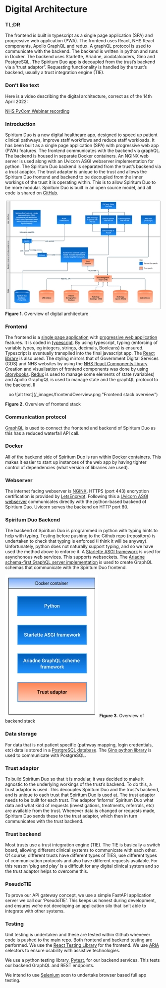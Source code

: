 # Digital Architecture 

### TL;DR 

The frontend is built in typescript as a single page application (SPA) and progressive web application (PWA). The frontend uses React, NHS React components, Apollo GraphQL and redux. A graphQL protocol is used to communicate with the backend. The backend is written in python and runs in Docker. The backend uses Starlette, Ariadne,  aiodataloaders, Gino and PostgreSQL. The Spiritum Duo app is decoupled from the trust’s backend via a ‘trust adaptor”. Requesting functionality is handled by the trust’s backend, usually a trust integration engine (TIE). 

### Don’t like text 

Here is a video describing the digital architecture, correct as of the 14th April 2022:

<a href="https://youtu.be/5Fc-v3EE2Ws">NHS PyCom Webinar recording</a>

### Introduction 

Spiritum Duo is a new digital healthcare app, designed to speed up patient clinical pathways, improve staff workflows and reduce staff workloads. It has been built as a single page application (SPA) with progressive web app (PWA) features. The frontend communicates with the backend via graphQL. The backend is housed in separate Docker containers. An NGINX web server is used along with an Uvicorn ASGI webserver implementation for python. The Spiritum Duo backend is separated from the trust’s backend via a trust adaptor. The trust adaptor is unique to the trust and allows the Spiritum Duo frontend and backend to be decoupled from the inner workings of the trust it is operating within. This is to allow Spiritum Duo to be more modular. Spiritum Duo is built in an open source model, and all code is shared on [GitHub](https://github.com/spiritumduo/spiritumDuo). 

![alt text](/_images/digitalArchitectureOverview.png "Overview diagram")
<b>Figure 1.</b> Overview of digital architecture

### Frontend 

The frontend is a [single page application](https://en.wikipedia.org/wiki/Single-page_application) with [progressive web application](https://web.dev/progressive-web-apps/) features. It is coded in [typescript](https://www.typescriptlang.org/). By using typescript, typing (enforcing of variable types, eg integers, strings, decimals, Booleans) is ensured. Typescript is eventually transpiled into the final javascript app. The [React library](https://reactjs.org/) is also used. The styling mirrors that of Government Digital Services (GDS) and NHS websites by using the [NHS React Components library](https://github.com/NHSDigital/nhsuk-react-components). Creation and visualisation of frontend components was done by using [Storybooks](https://storybook.js.org/). [Redux](https://redux.js.org/) is used to manage some elements of state (variables) and Apollo GraphgQL is used to manage state and the graphQL protocol to the backend. 
ll
<p align="center">
oo
![alt text](/_images/frontendOverview.png "Frontend stack overview")
</p>
<b>Figure 2.</b> Overview of frontend stack

### Communication protocol 

[GraphQL](https://graphql.org/) is used to connect the frontend and backend of Spiritum Duo as this has a reduced waterfall API call. 

### Docker 

All of the backend side of Spiritum Duo is run within [Docker containers](https://www.Docker.com). This makes it easier to start up instances of the web app by having tighter control of dependencies (what version of libraries are used). 

### Webserver 

The internet facing webserver is [NGINX](https://www.nginx.com/). HTTPS (port 443) encryption certification is provided by [LetsEncrypt](https://letsencrypt.org/). Following this a [Uvicorn ASGI webserver](https://www.uvicorn.org/) communicates directly with the python-based backend of Spirtium Duo. Uvicorn serves the backend on HTTP port 80. 

### Spiritum Duo Backend 

The backend of Spiritum Duo is programmed in python with typing hints to help with typing. Testing before pushing to the Github repo (repository) is undertaken to check that typing is enforced (I think it will be anyway). Unfortunately, python does not naturally support typing, and so we have used the method above to enforce it. A [Starlette ASGI framework](https://www.starlette.io/) is used for asynchonous web services. This supports websockets. The [Ariadne schema-first GraphQL server implementation](https://ariadnegraphql.org/) is used to create GraphQL schemas that communicate with the Spiritum Duo frontend. 

![alt text](/_images/backendOverview.png "Backend stack overview")
<b>Figure 3.</b> Overview of backend stack

### Data storage 

For data that is not patient specific (pathway mapping, login credentials, etc) data is stored in a [PostgreSQL database](https://www.postgresql.org/). The [Gino python library](https://python-gino.org/) is used to communicate with PostgreSQL. 

### Trust adaptor 

To build Spiritum Duo so that it is modular, it was decided to make it agnostic to the underlying workings of the trust’s backend. To do this, a trust adaptor is used. This decouples Spiritum Duo and the trust’s backend, and is unique to each trust that Spiritum Duo is used at. The trust adaptor needs to be built for each trust. The adaptor ‘informs’ Spiritum Duo what data and what kind of requests (investigations, treatments, referrals, etc) are available from the trust. Whenever data is changed or requests made, Spiritum Duo sends these to the trust adaptor, which then in turn communicates with the trust backend. 

### Trust backend 

Most trusts use a trust integration engine (TIE). The TIE is basically a switch board, allowing different clinical systems to communicate with each other. Of course, different trusts have different types of TIES, use different types of communication protocols and also have different requests available. For this reason ‘plug and play’ is a difficult for any digital clinical system and so the trust adaptor helps to overcome this. 

### PseudoTIE 

To prove our API gateway concept, we use a simple FastAPI application server we call our ‘PseudoTIE’. This keeps us honest during development, and ensures we’re not developing an application silo that isn’t able to integrate with other systems.  

### Testing 

Unit testing is undertaken and these are tested within Github whenever code is pushed to the main repo. Both frontend and backend testing are performed. We use the [React Testing Library](https://testing-library.com/docs/react-testing-library/intro/) for the frontend. We use [ARIA](https://developer.mozilla.org/en-US/docs/Web/Accessibility/ARIA) selectors to ensure usability with assistive technologies. 

We use a python testing library, [Pytest](https://pytest.org), for our backend services. This tests our backend GraphQL and REST endpoints. 

We intend to use [Selenium](https://www.selenium.dev/) soon to undertake browser based full app testing.